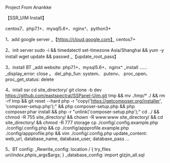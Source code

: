 

Project From Anankke

【SSR_UIM Install】

centos7、php7.1+、mysql5.6+、nginx^、python3+

1、add google server
  _【https://cloud.google.com】  centos7+
  
2、init server
  sudo -i && timedatectl set-timezone Asia/Shanghai && yum -y install wget update && passwd
    _【update_root_pass】
  
3、install BT
  _add website: php7.1+、mysql5.6+、nginx^
  _install ......
  _display_error: close 。 del_php_fun: system、 putenv、 proc_open、 proc_get_status: delete
  
4、intall ssr
  cd site_directory/
  git clone -b dev https://github.com/eastspectral/SSPanel-Uim.git tmp && mv ./tmp/* ./ && rm -rf tmp && git reset --hard
  php -r "copy('https://getcomposer.org/installer', 'composer-setup.php');" && php composer-setup.php && php composer.phar install && php -r "unlink('composer-setup.php');"
  cd ../ && chmod -R 755 site_directory/ && chown -R www:www site_directory/ && cd site_directory/ && chmod -R 777 storage
  cp ./config/.config.example.php ./config/.config.php && cp ./config/appprofile.example.php ./config/appprofile.php && vim ./config/.config.php
    update_content: web_url, database_name, database_user, database_pass ...
    
5、BT config:
  _Rewrite_config:
    location / {
      try_files $uri / index.php$is_args$args;
    }
  _database_config:
    import glzjin_all.sql
